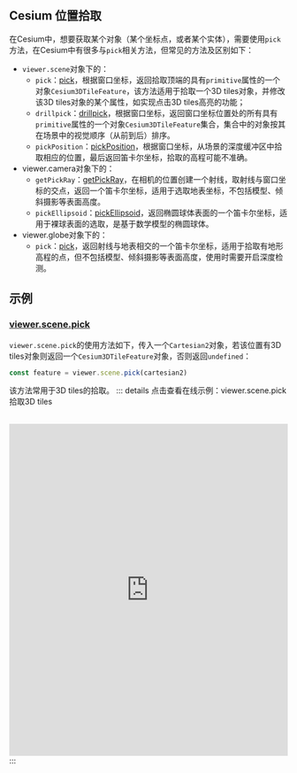 ## Cesium 位置拾取

在Cesium中，想要获取某个对象（某个坐标点，或者某个实体），需要使用`pick`方法，在Cesium中有很多与`pick`相关方法，但常见的方法及区别如下：

- `viewer.scene`对象下的：
  - `pick`：[pick](https://cesium.com/learn/cesiumjs/ref-doc/Scene.html#pick)，根据窗口坐标，返回拾取顶端的具有`primitive`属性的一个对象`Cesium3DTileFeature`，该方法适用于拾取一个3D tiles对象，并修改该3D tiles对象的某个属性，如实现点击3D tiles高亮的功能；
  - `drillpick`：[drillpick](https://cesium.com/learn/cesiumjs/ref-doc/Scene.html#drillPick)，根据窗口坐标，返回窗口坐标位置处的所有具有`primitive`属性的一个对象`Cesium3DTileFeature`集合，集合中的对象按其在场景中的视觉顺序（从前到后）排序。
  - `pickPosition`：[pickPosition](https://cesium.com/learn/cesiumjs/ref-doc/Scene.html#pickPosition)，根据窗口坐标，从场景的深度缓冲区中拾取相应的位置，最后返回笛卡尔坐标，拾取的高程可能不准确。
- viewer.camera对象下的：
  - `getPickRay`：[getPickRay](https://cesium.com/learn/cesiumjs/ref-doc/Camera.html#getPickRay)，在相机的位置创建一个射线，取射线与窗口坐标的交点，返回一个笛卡尔坐标，适用于选取地表坐标，不包括模型、倾斜摄影等表面高度。
  - `pickEllipsoid`：[pickEllipsoid](https://cesium.com/learn/cesiumjs/ref-doc/Camera.html#pickEllipsoid)，返回椭圆球体表面的一个笛卡尔坐标，适用于裸球表面的选取，是基于数学模型的椭圆球体。
- viewer.globe对象下的：
  - `pick`：[pick](https://cesium.com/learn/cesiumjs/ref-doc/Globe.html#pick)，返回射线与地表相交的一个笛卡尔坐标，适用于拾取有地形高程的点，但不包括模型、倾斜摄影等表面高度，使用时需要开启深度检测。

## 示例
### [viewer.scene.pick](https://cesium.com/learn/cesiumjs/ref-doc/Scene.html#pick)

`viewer.scene.pick`的使用方法如下，传入一个`Cartesian2`对象，若该位置有3D tiles对象则返回一个`Cesium3DTileFeature`对象，否则返回`undefined`：

```javascript
const feature = viewer.scene.pick(cartesian2)
```

该方法常用于3D tiles的拾取。
::: details 点击查看在线示例：viewer.scene.pick拾取3D tiles

<br/>
 <iframe
 height=600 
 width=100% 
 src="https://syzdev.cn/cesium-docs-demo/coordinate/scene-pick.html"  
 frameborder=0 >
 </iframe>
:::
